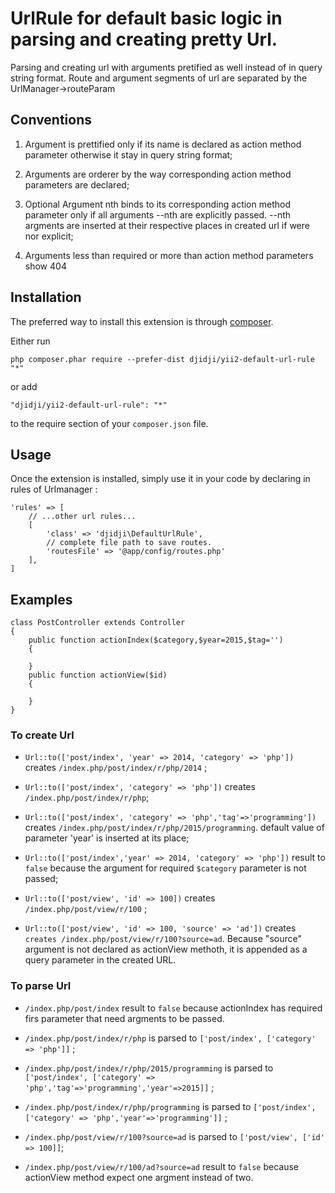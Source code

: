 UrlRule for default basic  logic in parsing and creating pretty Url.
======================================================================
Parsing and creating url with arguments pretified as well instead of in query string format. Route and argument segments of url are separated by the UrlManager->routeParam

Conventions
----------
1. Argument is prettified only if its name is declared as action method parameter otherwise it stay in query string format;

1. Arguments are orderer by the way corresponding action method parameters are declared;

1. Optional Argument nth binds to its corresponding action method parameter only if all arguments --nth are explicitly passed. --nth argments are inserted at their respective places in created url if were nor explicit;

1. Arguments less than required or more than action method parameters show 404


Installation
------------

The preferred way to install this extension is through [composer](http://getcomposer.org/download/).

Either run

```
php composer.phar require --prefer-dist djidji/yii2-default-url-rule "*"
```

or add

```
"djidji/yii2-default-url-rule": "*"
```

to the require section of your `composer.json` file.


Usage
-----

Once the extension is installed, simply use it in your code by declaring in rules of Urlmanager :

```
'rules' => [
    // ...other url rules...
    [
        'class' => 'djidji\DefaultUrlRule',
        // complete file path to save routes.
        'routesFile' => '@app/config/routes.php'
    ],
]

```
Examples
--------

```
class PostController extends Controller
{
    public function actionIndex($category,$year=2015,$tag='')
    {

    }
    public function actionView($id)
    {

    }
}
```
### To create Url

- ```Url::to(['post/index', 'year' => 2014, 'category' => 'php'])``` creates  ```/index.php/post/index/r/php/2014``` ;

- ```Url::to(['post/index', 'category' => 'php'])``` creates ```/index.php/post/index/r/php```;

- ```Url::to(['post/index', 'category' => 'php','tag'=>'programming'])``` creates ```/index.php/post/index/r/php/2015/programming```. default value of parameter 'year' is inserted at its place;

- ```Url::to(['post/index','year' => 2014, 'category' => 'php'])``` result to `false` because the argument for required `$category` parameter is not passed;

- ```Url::to(['post/view', 'id' => 100])``` creates ```/index.php/post/view/r/100``` ;

- ```Url::to(['post/view', 'id' => 100, 'source' => 'ad'])``` creates ```creates /index.php/post/view/r/100?source=ad```. Because "source" argument is not declared as actionView methoth, it is appended as a query parameter in the created URL.

### To parse Url

- ```/index.php/post/index```  result to `false` because actionIndex has required firs parameter that need argments to be passed.

- ```/index.php/post/index/r/php``` is parsed to ```['post/index', ['category' => 'php']]``` ;

- ```/index.php/post/index/r/php/2015/programming``` is parsed to ```['post/index', ['category' => 'php','tag'=>'programming','year'=>2015]]``` ;

- ```/index.php/post/index/r/php/programming``` is parsed to ```['post/index', ['category' => 'php','year'=>'programming']]``` ;

- ```/index.php/post/view/r/100?source=ad``` is parsed to `['post/view', ['id' => 100]]`;

- ```/index.php/post/view/r/100/ad?source=ad``` result to `false` because actionView method expect one argment instead of two.


